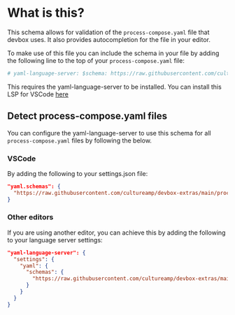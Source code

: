 # What is this?

This schema allows for validation of the `process-compose.yaml` file that devbox uses. It also provides autocompletion for the file in your editor.

To make use of this file you can include the schema in your file by adding the following line to the top of your `process-compose.yaml` file:

```yaml
# yaml-language-server: $schema: https://raw.githubusercontent.com/cultureamp/devbox-extras/main/process-compose/schema.yaml
```

This requires the yaml-language-server to be installed. You can install this LSP for VSCode [here](https://marketplace.visualstudio.com/items/?itemName=redhat.vscode-yaml)

## Detect process-compose.yaml files

You can configure the yaml-language-server to use this schema for all `process-compose.yaml` files by following the below.

### VSCode

By adding the following to your settings.json file:

```json
"yaml.schemas": {
  "https://raw.githubusercontent.com/cultureamp/devbox-extras/main/process-compose/schema.yaml": "/process-compose.yaml"
}
```

### Other editors

If you are using another editor, you can achieve this by adding the following to your language server settings:

```json
"yaml-language-server": {
  "settings": {
    "yaml": {
      "schemas": {
        "https://raw.githubusercontent.com/cultureamp/devbox-extras/main/process-compose/schema.yaml": "/process-compose.yaml"
      }
    }
  }
}
```
